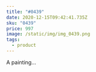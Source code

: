```yaml
---
title: "#0439"
date: 2020-12-15T09:42:41.735Z
sku: "0439"
price: 997
image: /static/img/img_0439.png
tags:
  - product
---
```

A painting...
